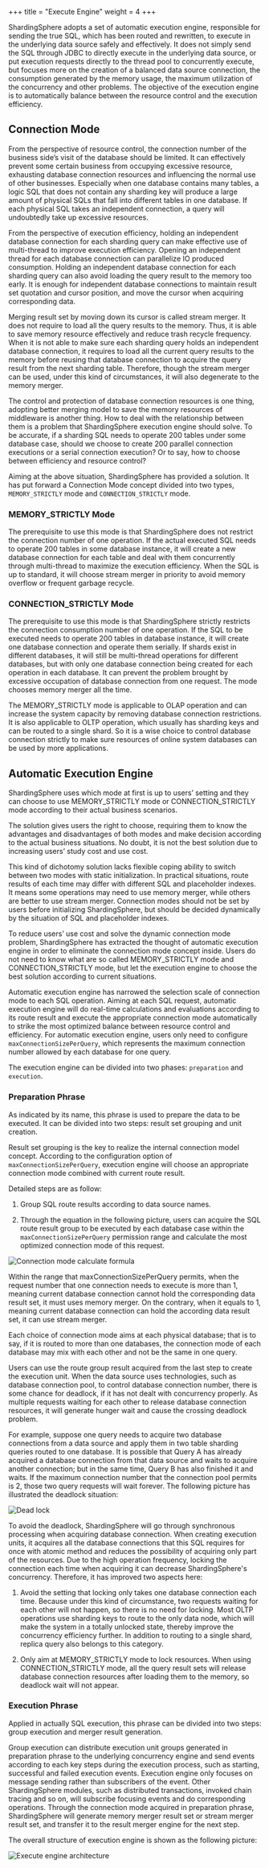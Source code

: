 +++
title = "Execute Engine"
weight = 4
+++

ShardingSphere adopts a set of automatic execution engine, responsible for sending the true SQL, which has been routed and rewritten, to execute in the underlying data source safely and effectively. It does not simply send the SQL through JDBC to directly execute in the underlying data source, or put execution requests directly to the thread pool to  concurrently execute, but focuses more on the creation of a balanced data source connection, the consumption generated by the memory usage, the maximum utilization of the concurrency and other problems. The objective of the execution engine is to automatically balance between the resource control and the execution efficiency.

## Connection Mode

From the perspective of resource control, the connection number of the business side’s visit of the database should be limited. It can effectively prevent some certain business from occupying excessive resource, exhausting database connection resources and influencing the normal use of other businesses. 
Especially when one database contains many tables, a logic SQL that does not contain any sharding key will produce a large amount of physical SQLs that fall into different tables in one database. If each physical SQL takes an independent connection, a query will undoubtedly take up excessive resources.

From the perspective of execution efficiency, holding an independent database connection for each sharding query can make effective use of multi-thread to improve execution efficiency. Opening an independent thread for each database connection can parallelize IO produced consumption. Holding an independent database connection for each sharding query can also avoid loading the query result to the memory too early. It is enough for independent database connections to maintain result set quotation and cursor position, and move the cursor when acquiring corresponding data.

Merging result set by moving down its cursor is called stream merger. It does not require to load all the query results to the memory. Thus, it is able to save memory resource effectively and reduce trash recycle frequency. When it is not able to make sure each sharding query holds an independent database connection, it requires to load all the current query results to the memory before reusing that database connection to acquire the query result from the next sharding table. Therefore, though the stream merger can be used, under this kind of circumstances, it will also degenerate to the memory merger.

The control and protection of database connection resources is one thing, adopting better merging model to save the memory resources of middleware is another thing. How to deal with the relationship between them is a problem that ShardingSphere execution engine should solve. To be accurate, if a sharding SQL needs to operate 200 tables under some database case, should we choose to create 200 parallel connection executions or a serial connection execution? Or to say, how to choose between efficiency and resource control?

Aiming at the above situation, ShardingSphere has provided a solution. It has put forward a Connection Mode concept divided into two types, `MEMORY_STRICTLY` mode and `CONNECTION_STRICTLY` mode.

### MEMORY_STRICTLY Mode

The prerequisite to use this mode is that ShardingSphere does not restrict the connection number of one operation. If the actual executed SQL needs to operate 200 tables in some database instance, it will create a new database connection for each table and deal with them concurrently through multi-thread to maximize the execution efficiency. When the SQL is up to standard, it will choose stream merger in priority to avoid memory overflow or frequent garbage recycle.

### CONNECTION_STRICTLY Mode

The prerequisite to use this mode is that ShardingSphere strictly restricts the connection consumption number of one operation. If the SQL to be executed needs to operate 200 tables in database instance, it will create one database connection and operate them serially. If shards exist in different databases, it will still be multi-thread operations for different databases, but with only one database connection being created for each operation in each database. It can prevent the problem brought by excessive occupation of database connection from one request. The mode chooses memory merger all the time.

The MEMORY_STRICTLY mode is applicable to OLAP operation and can increase the system capacity by removing database connection restrictions. It is also applicable to OLTP operation, which usually has sharding keys and can be routed to a single shard. So it is a wise choice to control database connection strictly to make sure resources of online system databases can be used by more applications.

## Automatic Execution Engine

ShardingSphere uses which mode at first is up to users’ setting and they can choose to use MEMORY_STRICTLY mode or CONNECTION_STRICTLY mode according to their actual business scenarios.

The solution gives users the right to choose, requiring them to know the advantages and disadvantages of both modes and make decision according to the actual business situations. No doubt, it is not the best solution due to increasing users’ study cost and use cost.

This kind of dichotomy solution lacks flexible coping ability to switch between two modes with static initialization. In practical situations, route results of each time may differ with different SQL and placeholder indexes. It means some operations may need to use memory merger, while others are better to use stream merger. Connection modes should not be set by users before initializing ShardingSphere, but should be decided dynamically by the situation of SQL and placeholder indexes.

To reduce users’ use cost and solve the dynamic connection mode problem, ShardingSphere has extracted the thought of automatic execution engine in order to eliminate the connection mode concept inside. 
Users do not need to know what are so called MEMORY_STRICTLY mode and CONNECTION_STRICTLY mode, but let the execution engine to choose the best solution according to current situations.

Automatic execution engine has narrowed the selection scale of connection mode to each SQL operation. Aiming at each SQL request, automatic execution engine will do real-time calculations and evaluations according to its route result and execute the appropriate connection mode automatically to strike the most optimized balance between resource control and efficiency. For automatic execution engine, users only need to configure `maxConnectionSizePerQuery`, which represents the maximum connection number allowed by each database for one query.

The execution engine can be divided into two phases: `preparation` and `execution`.

### Preparation Phrase

As indicated by its name, this phrase is used to prepare the data to be executed. It can be divided into two steps: result set grouping and unit creation.

Result set grouping is the key to realize the internal connection model concept. According to the configuration option of `maxConnectionSizePerQuery`, execution engine will choose an appropriate connection mode combined with current route result.

Detailed steps are as follow:

1. Group SQL route results according to data source names.

2. Through the equation in the following picture, users can acquire the SQL route result group to be executed by each database case within the `maxConnectionSizePerQuery` permission range and calculate the most optimized connection mode of this request.

![Connection mode calculate formula](https://shardingsphere.apache.org/document/current/img/sharding/connection_mode_en.png)

Within the range that maxConnectionSizePerQuery permits, when the request number that one connection needs to execute is more than 1, meaning current database connection cannot hold the corresponding data result set, it must uses memory merger. On the contrary, when it equals to 1, meaning current database connection can hold the according data result set, it can use stream merger.

Each choice of connection mode aims at each physical database; that is to say, if it is routed to more than one databases, the connection mode of each database may mix with each other and not be the same in one query.

Users can use the route group result acquired from the last step to create the execution unit. When the data source uses technologies, such as database connection pool, to control database connection number, there is some chance for deadlock, if it has not dealt with concurrency properly. As multiple requests waiting for each other to release database connection resources, it will generate hunger wait and cause the  crossing deadlock problem.

For example, suppose one query needs to acquire two database connections from a data source and apply them in two table sharding queries routed to one database. It is possible that Query A has already acquired a database connection from that data source and waits to acquire another connection; but in the same time, Query B has also finished it and waits. If the maximum connection number that the connection pool permits is 2, those two query requests will wait forever. The following picture has illustrated the deadlock situation:

![Dead lock](https://shardingsphere.apache.org/document/current/img/sharding/dead_lock_en.png)

To avoid the deadlock, ShardingSphere will go through synchronous processing when acquiring database connection. When creating execution units, it acquires all the database connections that this SQL requires for once with atomic method and reduces the possibility of acquiring only part of the resources. Due to the high operation frequency, locking the connection each time when acquiring it can decrease ShardingSphere's concurrency. Therefore, it has improved two aspects here:

1. Avoid the setting that locking only takes one database connection each time. Because under this kind of circumstance, two requests waiting for each other will not happen, so there is no need for locking. 
Most OLTP operations use sharding keys to route to the only data node, which will make the system in a totally unlocked state, thereby improve the concurrency efficiency further. In addition to routing to a single shard, replica query also belongs to this category.

2. Only aim at MEMORY_STRICTLY mode to lock resources. When using CONNECTION_STRICTLY mode, all the query result sets will release database connection resources after loading them to the memory, so deadlock wait will not appear.

### Execution Phrase

Applied in actually SQL execution, this phrase can be divided into two steps: group execution and merger result generation. 

Group execution can distribute execution unit groups generated in preparation phrase to the underlying concurrency engine and send events according to each key steps during the execution process, such as starting, successful and failed execution events. Execution engine only focuses on message sending rather than subscribers of the event. Other ShardingSphere modules, such as distributed transactions, invoked chain tracing and so on, will subscribe focusing events and do corresponding operations. Through the connection mode acquired in preparation phrase, ShardingSphere will generate memory merger result set or stream merger result set, and transfer it to the result merger engine for the next step.

The overall structure of execution engine is shown as the following picture:

![Execute engine architecture](https://shardingsphere.apache.org/document/current/img/sharding/execute_architecture_en.png)